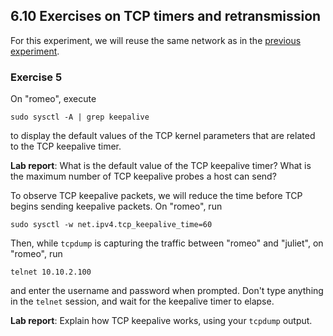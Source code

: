 ## 6.10 Exercises on TCP timers and retransmission

For this experiment, we will reuse the same network as in the [previous experiment](el5373-lab6-67.md).

### Exercise 5

On "romeo", execute

```
sudo sysctl -A | grep keepalive
```

to display the default values of the TCP kernel parameters that are related to the TCP keepalive timer.

**Lab report**: What is the default value of the TCP keepalive timer? What is the maximum number of TCP keepalive probes a host can send?

To observe TCP keepalive packets, we will reduce the time before TCP begins sending keepalive packets. On "romeo", run

```
sudo sysctl -w net.ipv4.tcp_keepalive_time=60
```

Then, while `tcpdump` is capturing the traffic between "romeo" and "juliet", on "romeo", run

```
telnet 10.10.2.100
```

and enter the username and password when prompted. Don't type anything in the `telnet` session, and wait for the keepalive timer to elapse.


**Lab report**: Explain how TCP keepalive works, using your `tcpdump` output.
